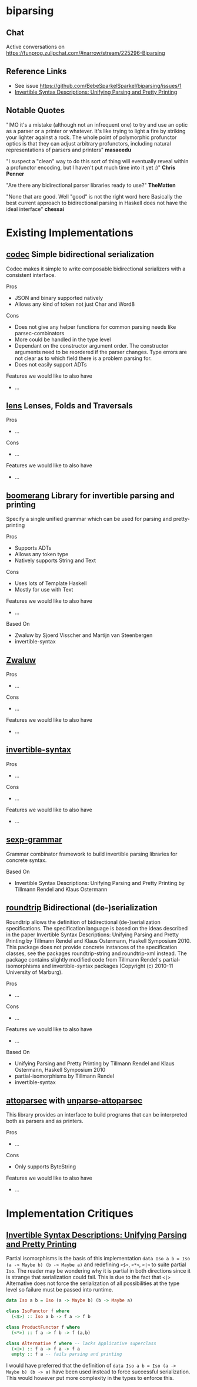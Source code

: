 # biparsing

## Chat
Active conversations on https://funprog.zulipchat.com/#narrow/stream/225296-Biparsing

## Reference Links
- See issue https://github.com/BebeSparkelSparkel/biparsing/issues/1
- [Invertible Syntax Descriptions: Unifying Parsing and Pretty Printing](./papers/rendel10invertible.pdf)


## Notable Quotes

"IMO it's a mistake (although not an infrequent one) to try and use an optic as a parser or a printer or whatever. It's like trying to light a fire by striking your lighter against a rock. The whole point of polymorphic profunctor optics is that they can adjust arbitrary profunctors, including natural representations of parsers and printers"
**masaeedu**

"I suspect a "clean" way to do this sort of thing will eventually reveal within a profunctor encoding, but I haven't put much time into it yet :)" **Chris Penner**

"Are there any bidirectional parser libraries ready to use?" **TheMatten**

"None that are good.
Well "good" is not the right word here
Basically the best current approach to bidirectional parsing in Haskell does not have the ideal interface"
**chessai**

# Existing Implementations

## [codec](https://hackage.haskell.org/package/codec) Simple bidirectional serialization
Codec makes it simple to write composable bidirectional serializers with a consistent interface.

Pros
- JSON and binary supported natively
- Allows any kind of token not just Char and Word8

Cons
- Does not give any helper functions for common parsing needs like parsec-combinators
- More could be handled in the type level
- Dependant on the constructor argument order. The constructor arguments need to be reordered if the parser changes. Type errors are not clear as to which field there is a problem parsing for.
- Does not easily support ADTs

Features we would like to also have
- ...

## [lens](https://hackage.haskell.org/package/lens) Lenses, Folds and Traversals

Pros
- ...

Cons
- ...

Features we would like to also have
- ...

## [boomerang](https://hackage.haskell.org/package/boomerang) Library for invertible parsing and printing
Specify a single unified grammar which can be used for parsing and pretty-printing

Pros
- Supports ADTs
- Allows any token type
- Natively supports String and Text

Cons
- Uses lots of Template Haskell
- Mostly for use with Text

Features we would like to also have
- ...

Based On
- Zwaluw by Sjoerd Visscher and Martijn van Steenbergen
- invertible-syntax

## [Zwaluw](http://hackage.haskell.org/package/Zwaluw)

Pros
- ...

Cons
- ...

Features we would like to also have
- ...

## [invertible-syntax](http://hackage.haskell.org/package/invertible-syntax)

Pros
- ...

Cons
- ...

Features we would like to also have
- ...

## [sexp-grammar](http://hackage.haskell.org/package/sexp-grammar)
Grammar combinator framework to build invertible parsing libraries for concrete syntax.

Based On
- Invertible Syntax Descriptions: Unifying Parsing and Pretty Printing by Tillmann Rendel and Klaus Ostermann

## [roundtrip](https://hackage.haskell.org/package/roundtrip) Bidirectional (de-)serialization
Roundtrip allows the definition of bidirectional (de-)serialization specifications. The specification language is based on the ideas described in the paper Invertible Syntax Descriptions: Unifying Parsing and Pretty Printing by Tillmann Rendel and Klaus Ostermann, Haskell Symposium 2010.
This package does not provide concrete instances of the specification classes, see the packages roundtrip-string and roundtrip-xml instead.
The package contains slightly modified code from Tillmann Rendel's partial-isomorphisms and invertible-syntax packages (Copyright (c) 2010-11 University of Marburg).

Pros
- ...

Cons
- ...

Features we would like to also have
- ...

Based On
- Unifying Parsing and Pretty Printing by Tillmann Rendel and Klaus Ostermann, Haskell Symposium 2010
- partial-isomorphisms by Tillmann Rendel
- invertible-syntax

## [attoparsec](https://hackage.haskell.org/package/attoparsec) with [unparse-attoparsec](https://github.com/Lysxia/unparse-attoparsec)
This library provides an interface to build programs that can be interpreted both as parsers and as printers.

Pros
- ...

Cons
- Only supports ByteString

Features we would like to also have
- ...

# Implementation Critiques

## [Invertible Syntax Descriptions: Unifying Parsing and Pretty Printing](./papers/rendel10invertible.pdf)

Partial isomorphisms is the basis of this implementation `data Iso a b = Iso (a -> Maybe b) (b -> Maybe a)` and redefining `<$>`, `<*>`, `<|>` to suite partial `Iso`. The reader may be wondering why it is partial in both directions since it is strange that serialization could fail. This is due to the fact that `<|>` Alternative does not force the serialization of all possibilities at the type level so failure must be passed into runtime.

```haskell
data Iso a b = Iso (a -> Maybe b) (b -> Maybe a)

class IsoFunctor f where
  (<$>) :: Iso a b -> f a -> f b

class ProductFunctor f where
  (<*>) :: f a -> f b -> f (a,b)

class Alternative f where -- lacks Applicative superclass
  (<|>) :: f a -> f a -> f a
  empty :: f a -- fails parsing and printing
```

I would have preferred that the definition of `data Iso a b = Iso (a -> Maybe b) (b -> a)` have been used instead to force successful serialization. This would however put more complexity in the types to enforce this.

